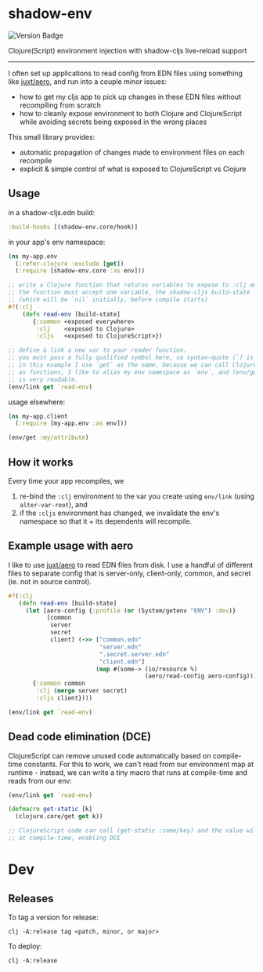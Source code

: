 # shadow-env

![Version Badge](https://img.shields.io/clojars/v/mhuebert/shadow-env)

Clojure(Script) environment injection with shadow-cljs live-reload support

----

I often set up applications to read config from EDN files using something like [juxt/aero](https://github.com/juxt/aero), and run into a couple minor issues:

- how to get my cljs app to pick up changes in these EDN files without recompiling from scratch
- how to cleanly expose environment to both Clojure and ClojureScript while avoiding secrets being exposed in the wrong places

This small library provides:

- automatic propagation of changes made to environment files on each recompile
- explicit & simple control of what is exposed to ClojureScript vs Clojure

## Usage

in a shadow-cljs.edn build:

```clj
:build-hooks [(shadow-env.core/hook)]
```

in your app's env namespace:
```clj
(ns my-app.env
  (:refer-clojure :exclude [get])
  (:require [shadow-env.core :as env]))

;; write a Clojure function that returns variables to expose to :clj and :cljs.
;; the function must accept one variable, the shadow-cljs build-state
;; (which will be `nil` initially, before compile starts)
#?(:clj
    (defn read-env [build-state]
       {:common <exposed everywhere>
        :clj    <exposed to Clojure>
        :cljs   <exposed to ClojureScript>})

;; define & link a new var to your reader function.
;; you must pass a fully qualified symbol here, so syntax-quote (`) is useful.
;; in this example I use `get` as the name, because we can call Clojure maps
;; as functions, I like to alias my env namespace as `env`, and (env/get :some-key)
;; is very readable.
(env/link get `read-env)
```

usage elsewhere:
```clj
(ns my-app.client
  (:require [my-app.env :as env]))

(env/get :my/attribute)

```

## How it works

Every time your app recompiles, we

1) re-bind the `:clj` environment to the var you create using `env/link` (using `alter-var-root`), and
2) if the `:cljs` environment has changed, we invalidate the env's namespace so that it + its dependents will recompile.

## Example usage with aero

I like to use [juxt/aero](https://github.com/juxt/aero) to read EDN files from disk.
I use a handful of different files to separate config that is server-only, client-only,
common, and secret (ie. not in source control).

```clj
#?(:clj
   (defn read-env [build-state]
     (let [aero-config {:profile (or (System/getenv "ENV") :dev)}
           [common
            server
            secret
            client] (->> ["common.edn"
                          "server.edn"
                          ".secret.server.edn"
                          "client.edn"]
                         (map #(some-> (io/resource %)
                                       (aero/read-config aero-config))))]
       {:common common
        :clj (merge server secret)
        :cljs client})))

(env/link get `read-env)
```

## Dead code elimination (DCE)

ClojureScript can remove unused code automatically based on compile-time constants.
For this to work, we can't read from our environment map at runtime - instead, we can
write a tiny macro that runs at compile-time and reads from our env:

```clj
(env/link get `read-env)

(defmacro get-static [k]
  (clojure.core/get get k))

;; ClojureScript code can call (get-static :some/key) and the value will be replaced
;; at compile-time, enabling DCE
```

# Dev

## Releases

To tag a version for release:

```
clj -A:release tag <patch, minor, or major>
```

To deploy:

```
clj -A:release
```